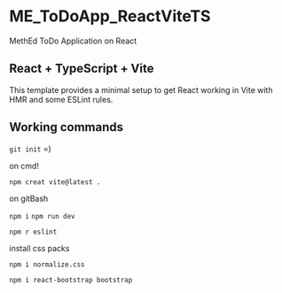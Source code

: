 # ME_ToDoApp_ReactViteTS
 MethEd ToDo Application on React
## React + TypeScript + Vite


This template provides a minimal setup to get React working in Vite with HMR and some ESLint rules.


## Working commands

`git init` =)


on cmd!

`npm creat vite@latest .`


on gitBash

`npm i`
`npm run dev`

`npm r eslint`

install css packs

`npm i normalize.css`

`npm i react-bootstrap bootstrap`

